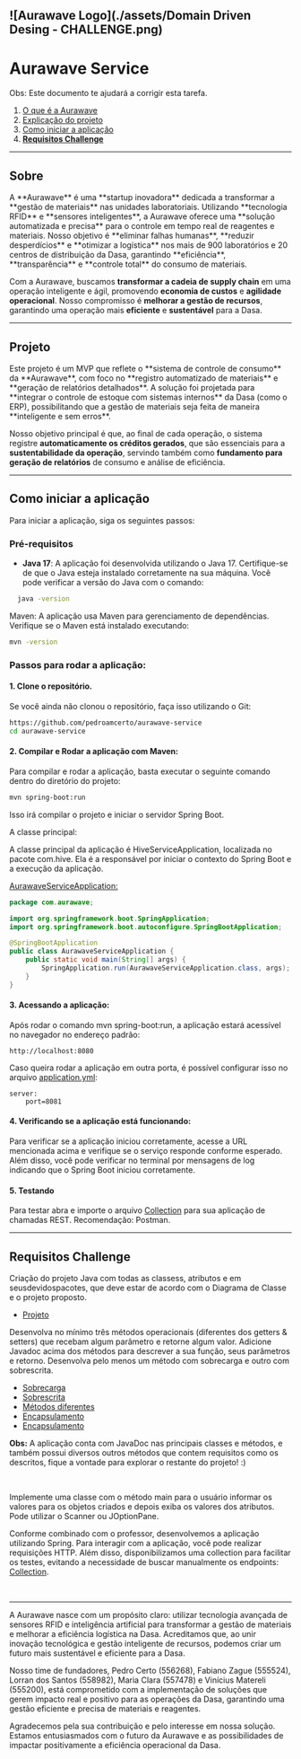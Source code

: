 ![Aurawave Logo](./assets/Domain Driven Desing - CHALLENGE.png)
---
# Aurawave Service
Obs: Este documento te ajudará a corrigir esta tarefa.

1. [O que é a Aurawave](#sobre)
2. [Explicação do projeto](#projeto)
3. [Como iniciar a aplicação](#aplicacao) 
4. **[Requisitos Challenge](#requisitos)**

---

## Sobre
<div id="sobre"></div>
A **Aurawave** é uma **startup inovadora** dedicada a transformar a **gestão de materiais** nas unidades laboratoriais. Utilizando **tecnologia RFID** e **sensores inteligentes**, a Aurawave oferece uma **solução automatizada e precisa** para o controle em tempo real 
de reagentes e materiais. Nosso objetivo é **eliminar falhas humanas**, **reduzir desperdícios** e **otimizar a logística** nos mais de 900 laboratórios e 20 centros de distribuição da Dasa, garantindo **eficiência**, **transparência** e **controle total** do consumo 
de materiais.

Com a Aurawave, buscamos **transformar a cadeia de supply chain** em uma operação inteligente e ágil, promovendo **economia de custos** e **agilidade operacional**. Nosso compromisso é **melhorar a gestão de recursos**, garantindo uma operação mais **eficiente** e 
**sustentável** para a Dasa.

---

## Projeto
<div id="projeto"></div>
Este projeto é um MVP que reflete o **sistema de controle de consumo** da **Aurawave**, com foco no **registro automatizado de materiais** e **geração de relatórios detalhados**. A solução foi projetada para **integrar o controle de estoque com sistemas internos** da Dasa (como o ERP), 
possibilitando que a gestão de materiais seja feita de maneira **inteligente e sem erros**.

Nosso objetivo principal é que, ao final de cada operação, o sistema registre **automaticamente os créditos gerados**, que são essenciais para a **sustentabilidade da operação**, servindo também como **fundamento para geração de relatórios** de consumo e análise 
de eficiência.

---

## Como iniciar a aplicação
<div id="aplicacao"></div>
Para iniciar a aplicação, siga os seguintes passos:

### Pré-requisitos

- **Java 17**: A aplicação foi desenvolvida utilizando o Java 17. Certifique-se de que o Java esteja instalado corretamente na sua máquina. Você pode verificar a versão do Java com o comando:

```bash
  java -version
```

Maven: A aplicação usa Maven para gerenciamento de dependências. Verifique se o Maven está instalado executando:

```bash
mvn -version
```
### Passos para rodar a aplicação:

#### 1. Clone o repositório.
Se você ainda não clonou o repositório, faça isso utilizando o Git:

```bash
https://github.com/pedroamcerto/aurawave-service
cd aurawave-service
```
#### 2. Compilar e Rodar a aplicação com Maven:

Para compilar e rodar a aplicação, basta executar o seguinte comando dentro do diretório do projeto:

```bash
mvn spring-boot:run
```

Isso irá compilar o projeto e iniciar o servidor Spring Boot.

A classe principal:

A classe principal da aplicação é HiveServiceApplication, localizada no pacote com.hive. Ela é a responsável por iniciar o contexto do Spring Boot e a execução da aplicação.


[AurawaveServiceApplication:](./src/main/java/com/aurawave/AurawaveServiceApplication.java)
```java
package com.aurawave;

import org.springframework.boot.SpringApplication;
import org.springframework.boot.autoconfigure.SpringBootApplication;

@SpringBootApplication
public class AurawaveServiceApplication {
	public static void main(String[] args) {
		SpringApplication.run(AurawaveServiceApplication.class, args);
	}
}

```

#### 3. Acessando a aplicação:

Após rodar o comando mvn spring-boot:run, a aplicação estará acessível no navegador no endereço padrão:
```
http://localhost:8080
```
Caso queira rodar a aplicação em outra porta, é possível configurar isso no arquivo [application.yml](./src/main/resources/application.yml):
```properties
server:
    port=8081
```

#### 4. Verificando se a aplicação está funcionando:

Para verificar se a aplicação iniciou corretamente, acesse a URL mencionada acima e verifique se o serviço responde conforme esperado. Além disso, você pode verificar no terminal por mensagens de log indicando que o Spring Boot iniciou corretamente.

#### 5. Testando

Para testar abra e importe o arquivo [Collection](./Aurawave.postman_collection.json) para sua aplicação de chamadas REST. Recomendação: Postman.

---

## Requisitos Challenge
<div id="requisitos"></div>


 Criação do projeto Java com todas as classess, atributos e em seusdevidospacotes, que deve estar de acordo com o Diagrama de 
Classe e o projeto proposto.

- [Projeto](src)


Desenvolva no mínimo três métodos operacionais (diferentes dos getters & setters) que recebam algum parâmetro e retorne algum valor. Adicione Javadoc acima dos métodos para descrever a sua função, seus parâmetros e retorno. Desenvolva pelo menos um método com sobrecarga e outro com sobrescrita.

- [Sobrecarga](./src/main/java/com/aurawave/service/ItemService.java)
- [Sobrescrita](./src/main/java/com/aurawave/service)
- [Métodos diferentes](./src/main/java/com/aurawave/domain/interfaces/ServiceInterface.java)
- [Encapsulamento](./src/main/java/com/aurawave/domain/model)
- [Encapsulamento](./src/main/java/com/aurawave/dto)

**Obs:** A aplicação conta com JavaDoc nas principais classes e métodos, e também possui diversos outros métodos que contem requisitos como os descritos, fique a vontade para explorar o restante do projeto! :)

<br>

Implemente uma classe com o método main para o usuário informar os valores para os objetos criados e depois exiba os valores dos atributos. Pode utilizar o Scanner ou JOptionPane.

Conforme combinado com o professor, desenvolvemos a aplicação utilizando Spring. Para interagir com a aplicação, você pode realizar requisições HTTP. Além disso, disponibilizamos uma collection para facilitar os testes, evitando a necessidade de buscar manualmente os endpoints:  [Collection](./Aurawave.postman_collection.json).


<br>


---

A Aurawave nasce com um propósito claro: utilizar tecnologia avançada de sensores RFID e inteligência artificial para transformar a gestão de materiais e melhorar a eficiência logística na Dasa. Acreditamos que, ao unir inovação tecnológica e gestão inteligente de recursos, podemos criar um futuro mais sustentável e eficiente para a Dasa.

Nosso time de fundadores, Pedro Certo (556268), Fabiano Zague (555524), Lorran dos Santos (558982), Maria Clara (557478) e Vinícius Matereli (555200), está comprometido com a implementação de soluções que gerem impacto real e positivo para as operações da Dasa, garantindo uma gestão eficiente e precisa de materiais e reagentes.

Agradecemos pela sua contribuição e pelo interesse em nossa solução. Estamos entusiasmados com o futuro da Aurawave e as possibilidades de impactar positivamente a eficiência operacional da Dasa.

